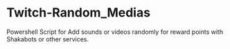 # Twitch-Random_Medias
Powershell Script for Add sounds or videos randomly for reward points with Shakabots or other services.
